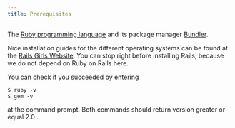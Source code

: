```yaml
---
title: Prerequisites
---
```


The [Ruby programming language](http://www.ruby-lang.org) and
its package manager [Bundler](http://bundler.io).

Nice installation guides for the different operating systems can be found at the
[Rails Girls Website](http://guides.railsgirls.com/install).
You can stop right before installing Rails, because we do not depend on Ruby on Rails here.

You can check if you succeeded by entering

```
$ ruby -v
$ gem -v
```

at the command prompt. Both commands should return version greater or equal 2.0 .
